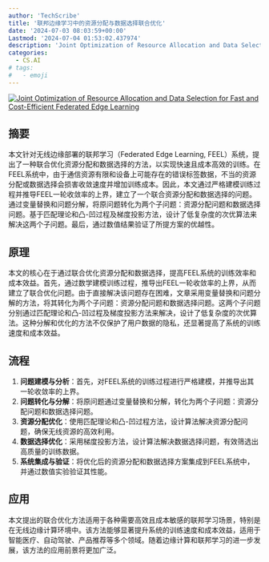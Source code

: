 ```yaml
---
author: 'TechScribe'
title: '联邦边缘学习中的资源分配与数据选择联合优化'
date: '2024-07-03 08:03:59+00:00'
Lastmod: '2024-07-04 01:53:02.437974'
description: 'Joint Optimization of Resource Allocation and Data Selection for Fast and Cost-Efficient Federated Edge Learning'
categories:
  - CS.AI
# tags:
#   - emoji
---
```


[![Joint Optimization of Resource Allocation and Data Selection for Fast and Cost-Efficient Federated Edge Learning](https://arxiv-research-1301205113.cos.ap-guangzhou.myqcloud.com/images/2407.02888v1.pdf_0.jpg)](https://arxiv.org/abs/2407.02888v1)

## 摘要

本文针对无线边缘部署的联邦学习（Federated Edge Learning, FEEL）系统，提出了一种联合优化资源分配和数据选择的方法，以实现快速且成本高效的训练。在FEEL系统中，由于通信资源有限和设备上可能存在的错误标签数据，不当的资源分配或数据选择会损害收敛速度并增加训练成本。因此，本文通过严格建模训练过程并推导FEEL一轮收敛率的上界，建立了一个联合资源分配和数据选择的问题。通过变量替换和问题分解，将原问题转化为两个子问题：资源分配问题和数据选择问题。基于匹配理论和凸-凹过程及梯度投影方法，设计了低复杂度的次优算法来解决这两个子问题。最后，通过数值结果验证了所提方案的优越性。<!--more-->

## 原理

本文的核心在于通过联合优化资源分配和数据选择，提高FEEL系统的训练效率和成本效益。首先，通过数学建模训练过程，推导出FEEL一轮收敛率的上界，从而建立了联合优化问题。由于直接解决该问题存在困难，文章采用变量替换和问题分解的方法，将其转化为两个子问题：资源分配问题和数据选择问题。这两个子问题分别通过匹配理论和凸-凹过程及梯度投影方法来解决，设计了低复杂度的次优算法。这种分解和优化的方法不仅保护了用户数据的隐私，还显著提高了系统的训练速度和成本效益。

## 流程

1. **问题建模与分析**：首先，对FEEL系统的训练过程进行严格建模，并推导出其一轮收敛率的上界。
2. **问题转化与分解**：将原问题通过变量替换和分解，转化为两个子问题：资源分配问题和数据选择问题。
3. **资源分配优化**：使用匹配理论和凸-凹过程方法，设计算法解决资源分配问题，确保无线资源的高效利用。
4. **数据选择优化**：采用梯度投影方法，设计算法解决数据选择问题，有效筛选出高质量的训练数据。
5. **系统集成与验证**：将优化后的资源分配和数据选择方案集成到FEEL系统中，并通过数值实验验证其性能。

## 应用

本文提出的联合优化方法适用于各种需要高效且成本敏感的联邦学习场景，特别是在无线边缘计算环境中。该方法能够显著提升系统的训练速度和成本效益，适用于智能医疗、自动驾驶、产品推荐等多个领域。随着边缘计算和联邦学习的进一步发展，该方法的应用前景将更加广泛。